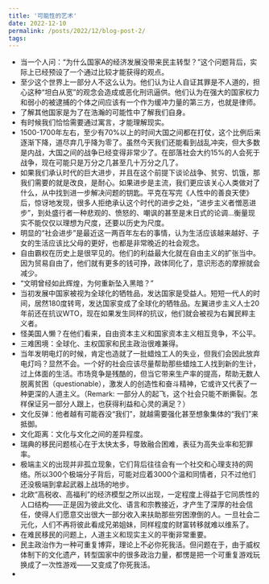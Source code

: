 ```yaml
---
title: '可能性的艺术'
date: 2022-12-10
permalink: /posts/2022/12/blog-post-2/
tags:
---
```


- 当一个人问：“为什么国家A的经济发展没带来民主转型？”这个问题背后，实际上已经预设了一个通过比较才能获得的观点。
- 至少这个世界上一部分人不这么认为。他们认为让人自证其罪是不人道的，担心这种“坦白从宽”的观念会造成或恶化刑讯逼供。他们认为在强大的国家权力和弱小的被逮捕的个体之间应该有一个作为缓冲力量的第三方，也就是律师。
- 了解其他国家是为了在浩瀚的可能性中了解我们自身。
- 有时候我们恰恰需要通过寓言，才能理解现实。
- 1500-1700年左右，至少有70%以上的时间大国之间都在打仗，这个比例后来逐渐下降，道尽弃几乎降为零了。虽然今天我们还能看到战乱冲突，但大多数是内战，大国之间的战争已经变得非常少了。在部落社会大约15%的人会死于战争，现在可能只是万分之几甚至几十万分之几了。
- 如果我们承认时代的巨大进步，并且在这个前提下谈论战争、贫穷、饥饿，那我们需要的就是改良，是耐心。如果进步是主流，我们更应该关心人类做对了什么，从中找到进一步解决问题的钥匙。平克在写完《人性中的善良天使》后，惊讶地发现，很多人拒绝承认这个时代的进步之处，“进步主义者憎恶进步”，到处盛行者一种悲观的、愤怒的、嘲讽的甚至是末日式的论调...衡量现实不能仅仅以理想为尺度，还要以历史为尺度。
- 明显的“社会进步”是最近这一两百年左右的事情，认为生活应该越来越好、子女的生活应该比父母的更好，也都是非常晚近的社会观念。
- 自由霸权在历史上是很罕见的。他们的利益最大化就在自由主义的扩张当中。因为贸易自由了，他们就有更多的钱可挣，政体同化了，意识形态的摩擦就会减少。
- “文明曾经如此辉煌，为何重新坠入黑暗？”
- 当初发展中国家被视为全球化的牺牲品，发达国家是受益人。短短一代人的时间，居然180度转弯，发达国家变成了全球化的牺牲品。左翼进步主义人士20年前还在抗议WTO，现在如果发生同样的抗议，他们就会被视为右翼民粹主义者。
- 怪美国人懒？在他们看来，自由资本主义和国家资本主义相互竞争，不公平。
- 三难困境：全球化、主权国家和民主政治很难兼得。
- 当年发明电灯的时候，肯定也造就了一批蜡烛工人的失业，但我们会因此放弃电灯吗？显然不会。一个好的社会应该尽量帮助那些蜡烛工人找到新的生计，过上体面的生活。市场竞争是残酷的，但当它带来生产率的提高，帮助无数人脱离贫困（questionable），激发人的创造性和奋斗精神，它或许又代表了一种更深的人道主义。（Remark: 一部分人的起飞，这个社会只能不断撕裂。怎样保证另一部分人跟上，也获得利益和心灵的满足？）
- 文化反弹：他者越有可能吞没“我们”，就越需要强化甚至想象集体的“我们”来抵御。
- 文化距离：文化与文化之间的差异程度。
- 瑞典的移民问题核心在于太快太多，导致融合困难，表征为高失业率和犯罪率。
- 极端主义的出现并非孤立现象，它们背后往往会有一个社交和心理支持的网络。所以300个极端分子背后，可能对应着3000个温和同情者，只不过他们还没极端到拿起武器上战场的地步。
- 北欧“高税收、高福利”的经济模型之所以出现，一定程度上得益于它同质性的人口结构——正是因为彼此文化、语言和宗教接近，才产生了深厚的社会信任，使得人们愿意交出很大一部分收入来扶助那些穷困潦倒的人。一旦社会二元化，人们不再将彼此看成兄弟姐妹，同样程度的财富转移就难以维系了。
- 在难民移民的问题上，人道主义和现实主义的平衡非常重要。
- 民主政治作为一种可重复博弈，理论上不必你死我活。但问题在于，由于威权体制下的文化遗产，转型国家中的很多政治力量，都愣是把一个可重复游戏玩换成了一次性游戏——又变成了你死我活。
- 







